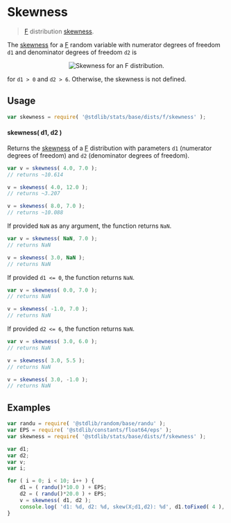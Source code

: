 <!--

@license Apache-2.0

Copyright (c) 2018 The Stdlib Authors.

Licensed under the Apache License, Version 2.0 (the "License");
you may not use this file except in compliance with the License.
You may obtain a copy of the License at

   http://www.apache.org/licenses/LICENSE-2.0

Unless required by applicable law or agreed to in writing, software
distributed under the License is distributed on an "AS IS" BASIS,
WITHOUT WARRANTIES OR CONDITIONS OF ANY KIND, either express or implied.
See the License for the specific language governing permissions and
limitations under the License.

-->

# Skewness

> [F][f-distribution] distribution [skewness][skewness].

<!-- Section to include introductory text. Make sure to keep an empty line after the intro `section` element and another before the `/section` close. -->

<section class="intro">

The [skewness][skewness] for a [F][f-distribution] random variable with numerator degrees of freedom `d1` and denominator degrees of freedom `d2` is

<!-- <equation class="equation" label="eq:f_skewness" align="center" raw="\operatorname{skew}\left( X \right) =  \frac{(2d_{1}+d_{2}-2){\sqrt{8(d_{2}-4)}}}{(d_{2}-6){\sqrt{d_{1}(d_{1}+d_{2}-2)}}}" alt="Skewness for an F distribution."> -->

<div class="equation" align="center" data-raw-text="\operatorname{skew}\left( X \right) =  \frac{(2d_{1}+d_{2}-2){\sqrt{8(d_{2}-4)}}}{(d_{2}-6){\sqrt{d_{1}(d_{1}+d_{2}-2)}}}" data-equation="eq:f_skewness">
    <img src="https://cdn.jsdelivr.net/gh/stdlib-js/stdlib@51534079fef45e990850102147e8945fb023d1d0/lib/node_modules/@stdlib/stats/base/dists/f/skewness/docs/img/equation_f_skewness.svg" alt="Skewness for an F distribution.">
    <br>
</div>

<!-- </equation> -->

for `d1 > 0` and `d2 > 6`. Otherwise, the skewness is not defined.

</section>

<!-- /.intro -->

<!-- Package usage documentation. -->

<section class="usage">

## Usage

```javascript
var skewness = require( '@stdlib/stats/base/dists/f/skewness' );
```

#### skewness( d1, d2 )

Returns the [skewness][skewness] of a [F][f-distribution] distribution with parameters `d1` (numerator degrees of freedom) and `d2` (denominator degrees of freedom).

```javascript
var v = skewness( 4.0, 7.0 );
// returns ~10.614

v = skewness( 4.0, 12.0 );
// returns ~3.207

v = skewness( 8.0, 7.0 );
// returns ~10.088
```

If provided `NaN` as any argument, the function returns `NaN`.

```javascript
var v = skewness( NaN, 7.0 );
// returns NaN

v = skewness( 3.0, NaN );
// returns NaN
```

If provided `d1 <= 0`, the function returns `NaN`.

```javascript
var v = skewness( 0.0, 7.0 );
// returns NaN

v = skewness( -1.0, 7.0 );
// returns NaN
```

If provided `d2 <= 6`, the function returns `NaN`.

```javascript
var v = skewness( 3.0, 6.0 );
// returns NaN

v = skewness( 3.0, 5.5 );
// returns NaN

v = skewness( 3.0, -1.0 );
// returns NaN
```

</section>

<!-- /.usage -->

<!-- Package usage notes. Make sure to keep an empty line after the `section` element and another before the `/section` close. -->

<section class="notes">

</section>

<!-- /.notes -->

<!-- Package usage examples. -->

<section class="examples">

## Examples

<!-- eslint no-undef: "error" -->

```javascript
var randu = require( '@stdlib/random/base/randu' );
var EPS = require( '@stdlib/constants/float64/eps' );
var skewness = require( '@stdlib/stats/base/dists/f/skewness' );

var d1;
var d2;
var v;
var i;

for ( i = 0; i < 10; i++ ) {
    d1 = ( randu()*10.0 ) + EPS;
    d2 = ( randu()*20.0 ) + EPS;
    v = skewness( d1, d2 );
    console.log( 'd1: %d, d2: %d, skew(X;d1,d2): %d', d1.toFixed( 4 ), d2.toFixed( 4 ), v.toFixed( 4 ) );
}
```

</section>

<!-- /.examples -->

<!-- Section to include cited references. If references are included, add a horizontal rule *before* the section. Make sure to keep an empty line after the `section` element and another before the `/section` close. -->

<section class="references">

</section>

<!-- /.references -->

<!-- Section for related `stdlib` packages. Do not manually edit this section, as it is automatically populated. -->

<section class="related">

</section>

<!-- /.related -->

<!-- Section for all links. Make sure to keep an empty line after the `section` element and another before the `/section` close. -->

<section class="links">

[f-distribution]: https://en.wikipedia.org/wiki/F_distribution

[skewness]: https://en.wikipedia.org/wiki/Skewness

</section>

<!-- /.links -->
